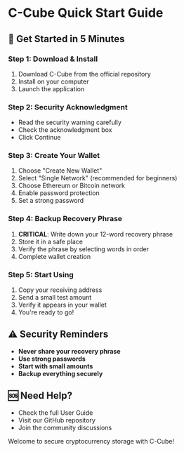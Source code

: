 # C-Cube Quick Start Guide

## 🚀 Get Started in 5 Minutes

### Step 1: Download & Install
1. Download C-Cube from the official repository
2. Install on your computer
3. Launch the application

### Step 2: Security Acknowledgment
- Read the security warning carefully
- Check the acknowledgment box
- Click Continue

### Step 3: Create Your Wallet
1. Choose "Create New Wallet"
2. Select "Single Network" (recommended for beginners)
3. Choose Ethereum or Bitcoin network
4. Enable password protection
5. Set a strong password

### Step 4: Backup Recovery Phrase
1. **CRITICAL**: Write down your 12-word recovery phrase
2. Store it in a safe place
3. Verify the phrase by selecting words in order
4. Complete wallet creation

### Step 5: Start Using
1. Copy your receiving address
2. Send a small test amount
3. Verify it appears in your wallet
4. You're ready to go!

## ⚠️ Security Reminders

- **Never share your recovery phrase**
- **Use strong passwords**
- **Start with small amounts**
- **Backup everything securely**

## 🆘 Need Help?

- Check the full User Guide
- Visit our GitHub repository
- Join the community discussions

Welcome to secure cryptocurrency storage with C-Cube!